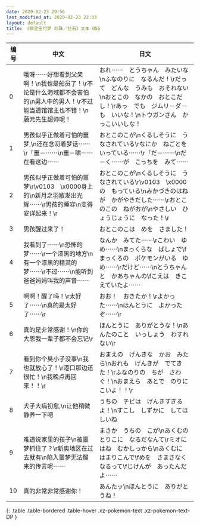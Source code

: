 ```yaml
---
date: 2020-02-23 20:56
last_modified_at: 2020-02-23 22:03
layout: default
title: 《精灵宝可梦 珍珠／钻石》文本 056
---
```

| 编号 | 中文 | 日文 |
| ---- | ---- | ---- |
| 0 | 哦呀⋯⋯好想看到父亲啊！\n我也是船员了！\r不论是什么海域都不会害怕的\n男人中的男人！\r不过能当道馆馆主也不错！\n藤元先生超帅呢！ | おれ⋯⋯　とうちゃん　みたいな\nふなのりに　なるんだ！\rだって　どんな　うみも　おそれない\nおとこの　なかの　おとこだし！\rあっ　でも　ジムリ－ダ－も　いいな！\nトウガンさん　かっこいいしな！ |
| 1 | 男孩似乎正做着可怕的噩梦,\n还在念叨着梦话⋯⋯\r「噩－⋯⋯\n噩－啸⋯⋯在看这边⋯⋯ | おとこのこが\nくるしそうに　うなされている\rなにか　ねごとを　いっている⋯⋯\r「だ－⋯⋯\nだ－く⋯⋯が　こっちを　みて⋯⋯ |
| 2 | 男孩似乎正做着可怕的噩梦\r\v0103　\x0000身上的\n新月之羽散发出光辉⋯⋯\r男孩的睡容\n变得安详起来！\r | おとこのこが\nくるしそうに　うなされている\r\v0103　\x0000の　もっている\nみかづきのはねが　かがやきだした⋯⋯\rおとこのこの　ねがおが\nやさしい　ひょうじょうに　なった！\r |
| 3 | 男孩醒过来了！ | おとこのこは　めを　さました！ |
| 4 | 我看到了⋯⋯\n恐怖的梦⋯⋯\r一个漆黑的地方\n有一个漆黑的精灵的梦⋯⋯\r不过⋯⋯\n能听到爸爸妈妈叫我的声音⋯⋯ | なんか　みてた⋯⋯\rこわい　ゆめ⋯⋯\nまっくらな　ばしょで\fまっくろの　ポケモンがいる　ゆめ⋯⋯\rだけど⋯⋯\nとうちゃんと　かあちゃんの\fこえは　きこえていたよ⋯⋯ |
| 5 | 啊啊！醒了吗！\r太好了⋯⋯\n真的是太好了⋯⋯\r | おお！　おきたか！\rよかった⋯⋯\nほんとうに　よかったぞ⋯⋯\r |
| 6 | 真的是非常感谢！\n你的大恩我一辈子都不会忘记\r | ほんとうに　ありがとうな！\nあんたのこと　いっしょう　わすれない\r |
| 7 | 看到你个臭小子没事\n我也就放心了！\r港口那边还很忙！\n我晚点再回来！！\r | おまえの　げんきな　かお　みたら\nおれも　げんきが　でてきた！\rふなのりの　ちが　さわぐ！\nおまえら　あとで　のりにこいよ！！\r |
| 8 | 犬子大病初愈,\n让他稍微静养一下吧 | うちの　チビは　げんきすぎるよ！\nすこし　しずかに　してほしいね |
| 9 | 难道说家里的孩子\n被噩梦抓住了？\r新奥地区在过去就有\n陷入噩梦无法醒来的传言呢⋯⋯ | まさか　うちの　こが\nあくむの　とりこに　なるだなんて\rミオにはね　むかしっから\nあくむに　はまりこんで\fめを　さまさなくなるって\fじけんが　あったんだよ⋯⋯ |
| 10 | 真的非常非常感谢你！ | あんたッ\nほんとうに　ありがとうね！ |
{: .table .table-bordered .table-hover .xz-pokemon-text .xz-pokemon-text-DP }